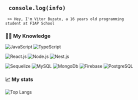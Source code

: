 ## <code> console.log(info) </code> 
<code> >> Hey, I'm Vitor Buzato, a 16 years old programming student at FIAP School </code>

### 👨‍💻 My Knowledge
![JavaScript](https://img.shields.io/badge/javascript-111111?style=for-the-badge&logo=javascript&logoColor=%23F7DF1E)
![TypeScript](https://img.shields.io/badge/typescript-111111?style=for-the-badge&logo=typescript)

![React.js](https://img.shields.io/badge/React.js-111111?style=for-the-badge&logo=react&logoColor=42C2F5) 
![Node.js](https://img.shields.io/badge/Node.js-111111?style=for-the-badge&logo=node.js&logoColor=32A852) 
![Nest.js](https://img.shields.io/badge/NestJs-111111?style=for-the-badge&logo=nestjs&logoColor=FC035E)

![Sequelize](https://img.shields.io/badge/Sequelize-111111?style=for-the-badge&logo=sequelize&logoColor=0066ff) 
![MySQL](https://img.shields.io/badge/MySQL-111111?style=for-the-badge&logo=mysql&logoColor=FFF) 
![MongoDb](https://img.shields.io/badge/-MongoDB-111111?style=for-the-badge&logo=mongodb&logoColor=white)
![Firebase](https://img.shields.io/badge/firebase-111111?style=for-the-badge&logo=firebase&logoColor=ffcd34)
![PostgreSQL](https://img.shields.io/badge/PostgreSQL-111111?style=for-the-badge&logo=postgresql&logoColor=03A5FC) <br> 

### 📈 My stats

![Top Langs](https://github-readme-stats.vercel.app/api/top-langs/?username=vbzt&layout=compact&theme=dark&hide_border=true&include_all_commits=true&count_private=true&text_color=fff&icon_color=fff&title_color=fff&bg_color=0d1117&show_icons=true")
